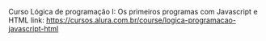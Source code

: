 Curso Lógica de programação I: Os primeiros programas com Javascript e HTML
link: https://cursos.alura.com.br/course/logica-programacao-javascript-html